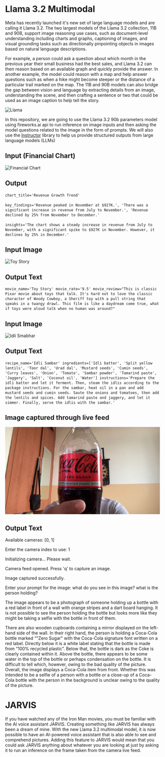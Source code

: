# Llama 3.2 Multimodal
Meta has recently launched it's new set of large language models and are calling it Llama 3.2. The two largest models of the Llama 3.2 collection, 11B and 90B, support image reasoning use cases, such as document-level understanding including charts and graphs, captioning of images, and visual grounding tasks such as directionally pinpointing objects in images based on natural language descriptions. 

For example, a person could ask a question about which month in the previous year their small business had the best sales, and Llama 3.2 can then reason based on an available graph and quickly provide the answer. In another example, the model could reason with a map and help answer questions such as when a hike might become steeper or the distance of a particular trail marked on the map. The 11B and 90B models can also bridge the gap between vision and language by extracting details from an image, understanding the scene, and then crafting a sentence or two that could be used as an image caption to help tell the story.

![Llama](https://substackcdn.com/image/fetch/w_1456,c_limit,f_webp,q_auto:good,fl_progressive:steep/https%3A%2F%2Fsubstack-post-media.s3.amazonaws.com%2Fpublic%2Fimages%2F1a4fd651-e75f-47a6-8280-b66a78d25bbe_800x322.png)

In this repository, we are going to use the Llama 3.2 90b parameters model using fireworks.ai api to run inference on image inputs and then asking the model questions related to the image in the form of prompts. We will also use the [Instructor](https://pypi.org/project/instructor/) library to help us provide structured outputs from large language models (LLMs)

## Input (Financial Chart)
![Financial Chart](https://cdn.boldbi.com/wp/blogs/unlocking-financial-insights/area-chart-example.webp)
## Output 
```
chart_title='Revenue Growth Trend' 

key_findings='Revenue peaked in November at $927K.', 'There was a significant increase in revenue from July to November.', 'Revenue declined by 25% from November to December.'

insights='The chart shows a steady increase in revenue from July to November, with a significant spike to $927K in November. However, it declines by 25% in December.'
```

## Input Image
![Toy Story](https://mickeyblog.com/wp-content/uploads/2018/11/2018-11-05-20_41_02-Toy-Story-4_-Trailer-Story-Cast-Every-Update-You-Need-To-Know-720x340.png)

## Output Text
```
movie_name='Toy Story' movie_rate='9.5' movie_review="This is classic Pixar movie about toys that talk. It's hard not to love the classic character of Woody Cowboy, a Sheriff toy with a pull string that speaks in a twangy drawl. This film is like a daydream come true, what if toys were aloud talk when no human was around?"
```


## Input Image
![Idli Smabhar](https://www.awesomecuisine.com/wp-content/uploads/2023/03/Idli-sambhar-food.png)

## Output Text
```
recipe_name='Idli Sambar' ingredients=['Idli batter', 'Split yellow lentils', 'Toor dal', 'Urad dal', 'Mustard seeds', 'Cumin seeds', 'Curry leaves', 'Onion', 'Tomato', 'Sambar powder', 'Tamarind paste', 'Jaggery', 'Salt', 'Coconut oil', 'Water'] instructions='Prepare the idli batter and let it ferment. Then, steam the idlis according to the package instructions. For the sambar, heat oil in a pan and add mustard seeds and cumin seeds. Saute the onions and tomatoes, then add the lentils and spices. Add tamarind paste and jaggery, and let it simmer. Finally, serve the idlis with the sambar.'
```

## Image captured through live feed
![Coca Cola Zero](https://github.com/AnshChoudhary/llama-3.2-multimodal/blob/main/screenshot.jpg)

## Output Text
Available cameras: [0, 1]
 
Enter the camera index to use: 1

Initializing camera... Please wait.

Camera feed opened. Press 'q' to capture an image.

Image captured successfully.

Enter your prompt for the image: what do you see in this image? what is the person holding?


The image appears to be a photograph of someone holding up a bottle with a red label in front of a wall with orange stripes and a dart board hanging. It is not possible to see the person holding the bottle but looks more like they might be taking a selfie with the bottle in front of them.

There are also wooden cupboards containing a mirror displayed on the left-hand side of the wall. In their right hand, the person is holding a Coca-Cola bottle marked “"Zero Sugar" with the Coca-Cola signature font written on a red label. Directly below it is a white label stating that the bottle is made from “100% recycled plastic”. Below that, the bottle is dark as the Coke is clearly contained within it. Above the bottle, there appears to be some water in the top of the bottle or perhaps condensation on the bottle. It is difficult to tell which, however, owing to the bad quality of the picture. Overall, the image displays a Coca-Cola item from front. Whether this was intended to be a selfie of a person with a bottle or a close-up of a Coca-Cola bottle with the person in the background is unclear owing to the quality of the picture.

# JARVIS

If you have watched any of the Iron Man movies, you must be familiar with the AI voice assistant JARVIS. Creating something like JARVIS has always been a dream of mine. With the new Llama 3.2 multimodal model, it is now possible to have an AI-powered voice assistant that is also able to see and comprehend pictures. Adding this feature to JARVIS would mean that you could ask JARVIS anything about whatever you are looking at just by asking it to run an inference on the frame taken from the camera live feed. 
